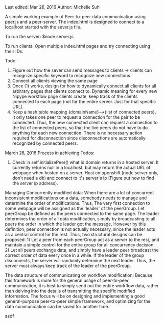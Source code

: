 Last edited: Mar 26, 2016
Author: Michelle Suh

A simple working example of Peer-to-peer data communication using peer.js and a peer-server. The index.html is designed to connect to a localhost started with the sever.js file.

To run the server:
$node server.js

To run clients:
Open multiple index.html pages and try connecting using their IDs.



Todo:
1) Figure out how the sever can send messages to clients → clients can recognize specific keyword to recognize new connections
2) Connect all clients viewing the same page
3) Once (1) works, design for how to dynamically connect all clients for all arbitrary pages that clients connect to. Dynamic meaning for every new Nipype workflow page clients create, keep track of the clients connected to each page (not for the entire server. Just for that specific URL).
4) Keep a hash table mapping {domainName}-->{list of connected peers}. It only takes one peer to request a connection for the pair to be connected. Thus, the new connected client can request a connection to the list of connected peers, so that the live peers do not have to do anything for each new connection. There is no necessary action required for disconnection since disconnections are automatically recognized by connected peers.

March 26, 2016
Process in achieving Todos:
1) Check in self.initializePeer() what id.domain returns in a hosted server. It currently returns null in a localhost, but may return the actual URL of webpage when hosted on a server. Host on openshift (node server only, don't need a db) and connect to it's server's ip (Figure out how to find the server ip address).


Managing Concurrently modified data:
When there are a lot of concurrent inconsistent modifications on a data, somebody needs to manage and determine the order of modifications. Thus, The very first connection to some webpage will be assigned as the 'leader' of the peerGroup. Let peerGroup be defined as the peers connected to the same page. The leader determines the order of all data modification, simply by broadcasting to all peers the order in which the leader got the message. However by this definition, peer connection is not actually necessary, since the leader acts as a central control for the rest. Thus, two structural designs can be proposed: 1) Let a peer from each peerGroup act as a server to the rest, and maintain a simple control for the entire group for all concurrency decision. 2) Let all peers exchange data, and simply have a leader peer broadcast the correct order of data every once in a while.
If the leader of the group disconnects, the server will randomly determine the next leader. Thus, the server must always keep track of the leader of the peerGroup.


The data structure of communicating on workflow modification:
Because this framework is more for the general usage of peer-to-peer communication, it is best to simply send out the entire workflow data, rather than delving into the details of transmitting the specific modified information. The focus will be on designing and implementing a good general-purpose peer-to-peer simple framework, and optimizing for the data communication can be saved for another time.





asdf
